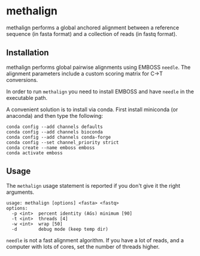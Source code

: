 methalign
=========

methalign performs a global anchored alignment between a reference sequence (in
fasta format) and a collection of reads (in fastq format).

## Installation ##

methalign performs global pairwise alignments using EMBOSS `needle`. The
alignment parameters include a custom scoring matrix for C->T conversions.

In order to run `methalign` you need to install EMBOSS and have `needle` in the
executable path.

A convenient solution is to install via conda. First install miniconda (or
anaconda) and then type the following:

```
conda config --add channels defaults
conda config --add channels bioconda
conda config --add channels conda-forge
conda config --set channel_priority strict
conda create --name emboss emboss
conda activate emboss
```

## Usage ##

The `methalign` usage statement is reported if you don't give it the right
arguments.

```
usage: methalign [options] <fasta> <fastq>
options:
  -p <int>  percent identity (AGs) minimum [90]
  -t <int>  threads [4]
  -w <int>  wrap [50]
  -d        debug mode (keep temp dir)
```

`needle` is not a fast alignment algorithm. If you have a lot of reads, and a
computer with lots of cores, set the number of threads higher.
